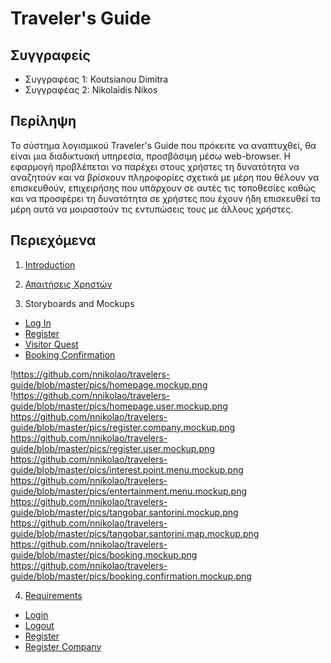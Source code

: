 # Traveler's Guide 

## Συγγραφείς 

- Συγγραφέας 1: Koutsianou Dimitra
- Συγγραφέας 2: Nikolaidis Nikos

## Περίληψη

Το σύστημα λογισμικού Traveler's Guide που πρόκειτε να αναπτυχθεί, θα είναι μια διαδικτυακή υπηρεσία, προσβάσιμη μέσω 
web-browser. Η εφαρμογή προβλέπεται να παρέχει στους χρήστες τη δυνατότητα να αναζητούν και να βρίσκουν πληροφορίες σχετικά 
με μέρη που θέλουν να επισκευθούν, επιχειρήσης που υπάρχουν σε αυτές τις τοποθεσίες καθώς και να προσφέρει τη δυνατότητα σε 
χρήστες που έχουν ήδη επισκευθεί τα μέρη αυτά να μοιραστούν τις εντυπώσεις τους με άλλους χρήστες.

## Περιεχόμενα

 1. [Introduction](https://github.com/nnikolao/travelers-guide/blob/master/documentation/intro.md)
 2. [Απαιτήσεις Χρηστών](https://github.com/nnikolao/travelers-guide/blob/master/documentation/requirements.md)
 
 3. Storyboards and Mockups 
   * [Log In](https://github.com/nnikolao/travelers-guide/blob/master/pics/mockup.login.storyboard.pdf)
   * [Register](https://github.com/nnikolao/travelers-guide/blob/master/pics/user.register.storyboard.pdf)
   * [Visitor Quest](https://github.com/nnikolao/travelers-guide/blob/master/pics/visitor.quest.storyboard.pdf)
   * [Booking Confirmation](https://github.com/nnikolao/travelers-guide/blob/master/pics/booking.confirmation.storyboard.pdf)
   
   !https://github.com/nnikolao/travelers-guide/blob/master/pics/homepage.mockup.png
   !https://github.com/nnikolao/travelers-guide/blob/master/pics/homepage.user.mockup.png
   https://github.com/nnikolao/travelers-guide/blob/master/pics/register.company.mockup.png
   https://github.com/nnikolao/travelers-guide/blob/master/pics/register.user.mockup.png
   https://github.com/nnikolao/travelers-guide/blob/master/pics/interest.point.menu.mockup.png
   https://github.com/nnikolao/travelers-guide/blob/master/pics/entertainment.menu.mockup.png
   https://github.com/nnikolao/travelers-guide/blob/master/pics/tangobar.santorini.mockup.png
   https://github.com/nnikolao/travelers-guide/blob/master/pics/tangobar.santorini.map.mockup.png
   https://github.com/nnikolao/travelers-guide/blob/master/pics/booking.mockup.png
   https://github.com/nnikolao/travelers-guide/blob/master/pics/booking.confirmation.mockup.png
   
 4. [Requirements](https://github.com/nnikolao/travelers-guide/tree/master/requirements)
   * [Login](https://github.com/sotiristsak/soft-eng-assignment/blob/master/requirements/Login.feature)
   * [Logout](https://github.com/sotiristsak/soft-eng-assignment/blob/master/requirements/Logout.feature)
   * [Register](https://github.com/nnikolao/travelers-guide/blob/master/requirements/Register.feature)
   * [Register Company](https://github.com/nnikolao/travelers-guide/blob/master/requirements/RegisterCompany.feature) 

